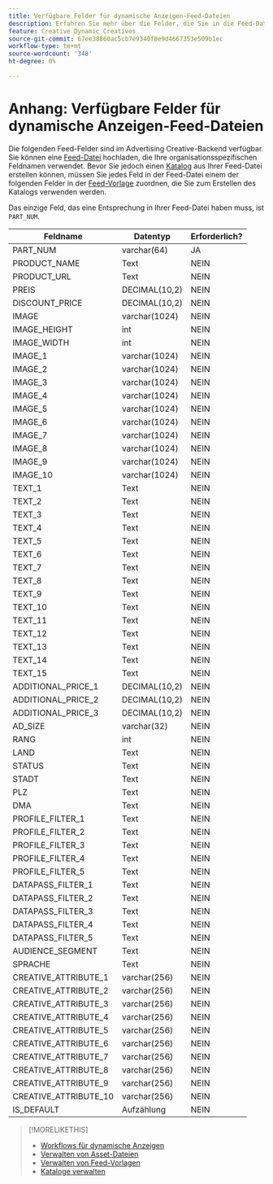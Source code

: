 ```yaml
---
title: Verfügbare Felder für dynamische Anzeigen-Feed-Dateien
description: Erfahren Sie mehr über die Felder, die Sie in die Feed-Dateien aufnehmen können, die Sie zum Erstellen dynamischer Anzeigen verwenden.
feature: Creative Dynamic Creatives
source-git-commit: 67ee38860ac5cb7e9340f8e9d4667353e509b1ec
workflow-type: tm+mt
source-wordcount: '348'
ht-degree: 0%

---
```


# Anhang: Verfügbare Felder für dynamische Anzeigen-Feed-Dateien

Die folgenden Feed-Felder sind im Advertising Creative-Backend verfügbar. Sie können eine [Feed-Datei](/help/creative/feeds/asset-manage.md) hochladen, die Ihre organisationsspezifischen Feldnamen verwendet. Bevor Sie jedoch einen [Katalog](/help/creative/feeds/catalog-manage.md) aus Ihrer Feed-Datei erstellen können, müssen Sie jedes Feld in der Feed-Datei einem der folgenden Felder in der [Feed-Vorlage](/help/creative/feeds/feed-template-manage.md) zuordnen, die Sie zum Erstellen des Katalogs verwenden werden.

Das einzige Feld, das eine Entsprechung in Ihrer Feed-Datei haben muss, ist `PART_NUM`.

<!-- Questions:

What are these?
Rank
PROFILE_FILTER fields



Do geo fields need be populated as follows:
Country: 2 Letter country code (example: US)
State: state code_2 letter country code (example: CA_US)
City: City name_State code_2 letter country code (example: San Jose_CA_US)
DMA: DMA _2 letter country code (example: 201_US)
Zipcode: Zip code_2 letter country code (example: 94086_US)


TRUE?   GEO fields(Country/State/City/DMA/Zip), UT fields (UT1/UT2/UT3/UT4/UT5) [do we have an equivalent now?], Filtering fields(F1/F2/F3/F4/F5) can have comma separated values. We can have upto 2K characters.

TRUE FOR CSV AND TSV? character encoding on text format files should be UTF-8 -- If yes, then add that with feed file requirements.

-->

| Feldname | Datentyp | Erforderlich? |
|------------|-----------|-----------|
| PART_NUM | varchar(64) | JA |
| PRODUCT_NAME | Text | NEIN |
| PRODUCT_URL | Text | NEIN |
| PREIS | DECIMAL(10,2) | NEIN |
| DISCOUNT_PRICE | DECIMAL(10,2) | NEIN |
| IMAGE | varchar(1024) | NEIN |
| IMAGE_HEIGHT | int | NEIN |
| IMAGE_WIDTH | int | NEIN |
| IMAGE_1 | varchar(1024) | NEIN |
| IMAGE_2 | varchar(1024) | NEIN |
| IMAGE_3 | varchar(1024) | NEIN |
| IMAGE_4 | varchar(1024) | NEIN |
| IMAGE_5 | varchar(1024) | NEIN |
| IMAGE_6 | varchar(1024) | NEIN |
| IMAGE_7 | varchar(1024) | NEIN |
| IMAGE_8 | varchar(1024) | NEIN |
| IMAGE_9 | varchar(1024) | NEIN |
| IMAGE_10 | varchar(1024) | NEIN |
| TEXT_1 | Text | NEIN |
| TEXT_2 | Text | NEIN |
| TEXT_3 | Text | NEIN |
| TEXT_4 | Text | NEIN |
| TEXT_5 | Text | NEIN |
| TEXT_6 | Text | NEIN |
| TEXT_7 | Text | NEIN |
| TEXT_8 | Text | NEIN |
| TEXT_9 | Text | NEIN |
| TEXT_10 | Text | NEIN |
| TEXT_11 | Text | NEIN |
| TEXT_12 | Text | NEIN |
| TEXT_13 | Text | NEIN |
| TEXT_14 | Text | NEIN |
| TEXT_15 | Text | NEIN |
| ADDITIONAL_PRICE_1 | DECIMAL(10,2) | NEIN |
| ADDITIONAL_PRICE_2 | DECIMAL(10,2) | NEIN |
| ADDITIONAL_PRICE_3 | DECIMAL(10,2) | NEIN |
| AD_SIZE | varchar(32) | NEIN |
| RANG | int | NEIN |
| LAND | Text | NEIN |
| STATUS | Text | NEIN |
| STADT | Text | NEIN |
| PLZ | Text | NEIN |
| DMA | Text | NEIN |
| PROFILE_FILTER_1 | Text | NEIN |
| PROFILE_FILTER_2 | Text | NEIN |
| PROFILE_FILTER_3 | Text | NEIN |
| PROFILE_FILTER_4 | Text | NEIN |
| PROFILE_FILTER_5 | Text | NEIN |
| DATAPASS_FILTER_1 | Text | NEIN |
| DATAPASS_FILTER_2 | Text | NEIN |
| DATAPASS_FILTER_3 | Text | NEIN |
| DATAPASS_FILTER_4 | Text | NEIN |
| DATAPASS_FILTER_5 | Text | NEIN |
| AUDIENCE_SEGMENT | Text | NEIN |
| SPRACHE | Text | NEIN |
| CREATIVE_ATTRIBUTE_1 | varchar(256) | NEIN |
| CREATIVE_ATTRIBUTE_2 | varchar(256) | NEIN |
| CREATIVE_ATTRIBUTE_3 | varchar(256) | NEIN |
| CREATIVE_ATTRIBUTE_4 | varchar(256) | NEIN |
| CREATIVE_ATTRIBUTE_5 | varchar(256) | NEIN |
| CREATIVE_ATTRIBUTE_6 | varchar(256) | NEIN |
| CREATIVE_ATTRIBUTE_7 | varchar(256) | NEIN |
| CREATIVE_ATTRIBUTE_8 | varchar(256) | NEIN |
| CREATIVE_ATTRIBUTE_9 | varchar(256) | NEIN |
| CREATIVE_ATTRIBUTE_10 | varchar(256) | NEIN |
| IS_DEFAULT | Aufzählung | NEIN |

>[!MORELIKETHIS]
>
>* [Workflows für dynamische Anzeigen](/help/creative/introduction/workflow-dynamic-ads.md)
>* [Verwalten von Asset-Dateien](/help/creative/feeds/asset-manage.md)
>* [Verwalten von Feed-Vorlagen](/help/creative/feeds/feed-template-manage.md)
>* [Kataloge verwalten](/help/creative/feeds/catalog-manage.md)
